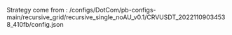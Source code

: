 Strategy come from : /configs/DotCom/pb-configs-main/recursive_grid/recursive_single_noAU_v0.1/CRVUSDT_20221109034538_410fb/config.json